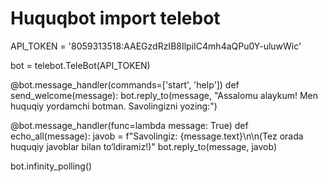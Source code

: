 # Huquqbot import telebot

API_TOKEN = '8059313518:AAEGzdRzIB8IlpiIC4mh4aQPu0Y-uluwWic'  

bot = telebot.TeleBot(API_TOKEN)

@bot.message_handler(commands=['start', 'help'])
def send_welcome(message):
    bot.reply_to(message, "Assalomu alaykum! Men huquqiy yordamchi botman. Savolingizni yozing:")

@bot.message_handler(func=lambda message: True)
def echo_all(message):
    javob = f"Savolingiz: {message.text}\n\n(Tez orada huquqiy javoblar bilan to‘ldiramiz!)"
    bot.reply_to(message, javob)

bot.infinity_polling()
